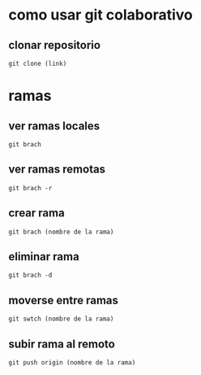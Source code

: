 # como usar git colaborativo

## clonar repositorio
    git clone (link)
# ramas
## ver ramas locales
    git brach 
## ver ramas remotas
    git brach -r
## crear rama 
    git brach (nombre de la rama)
## eliminar rama
    git brach -d
## moverse entre ramas
    git swtch (nombre de la rama)
## subir rama al remoto
    git push origin (nombre de la rama)

